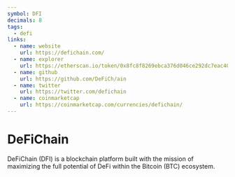 ```yaml
---
symbol: DFI
decimals: 8
tags:
  - defi
links:
  - name: website
    url: https://defichain.com/
  - name: explorer
    url: https://etherscan.io/token/0x8fc8f8269ebca376d046ce292dc7eac40c8d358a
  - name: github
    url: https://github.com/DeFiCh/ain
  - name: twitter
    url: https://twitter.com/defichain
  - name: coinmarketcap
    url: https://coinmarketcap.com/currencies/defichain/
---
```


# DeFiChain

DeFiChain (DFI) is a blockchain platform built with the mission of maximizing the full potential of DeFi within the Bitcoin (BTC) ecosystem.
